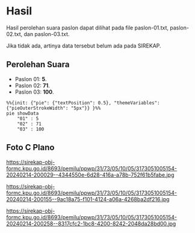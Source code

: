 # Hasil

Hasil perolehan suara paslon dapat dilihat pada file paslon-01.txt, paslon-02.txt, dan paslon-03.txt.

Jika tidak ada, artinya data tersebut belum ada pada SIREKAP.

## Perolehan Suara

 * Paslon 01: **5**.
 * Paslon 02: **71**.
 * Paslon 03: **100**.

```mermaid
%%{init: {"pie": {"textPosition": 0.5}, "themeVariables": {"pieOuterStrokeWidth": "5px"}} }%%
pie showData
    "01" : 5
    "02" : 71
    "03" : 100
```
## Foto C Plano

https://sirekap-obj-formc.kpu.go.id/8693/pemilu/ppwp/31/73/05/10/05/3173051005154-20240214-200029--4344550e-6d28-416a-a78b-752f61b5fabe.jpg

https://sirekap-obj-formc.kpu.go.id/8693/pemilu/ppwp/31/73/05/10/05/3173051005154-20240214-200155--9ac18a75-f101-4124-a06a-4268ba2df216.jpg

https://sirekap-obj-formc.kpu.go.id/8693/pemilu/ppwp/31/73/05/10/05/3173051005154-20240214-200258--8317cfc2-1bc8-4200-8242-2048da28bd00.jpg
